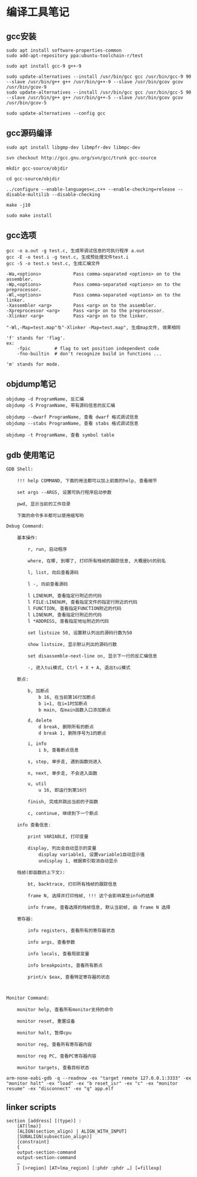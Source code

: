 # 编译工具笔记

## gcc安装

    sudo apt install software-properties-common
    sudo add-apt-repository ppa:ubuntu-toolchain-r/test

    sudo apt install gcc-9 g++-9

    sudo update-alternatives --install /usr/bin/gcc gcc /usr/bin/gcc-9 90 --slave /usr/bin/g++ g++ /usr/bin/g++-9 --slave /usr/bin/gcov gcov /usr/bin/gcov-9
    sudo update-alternatives --install /usr/bin/gcc gcc /usr/bin/gcc-5 90 --slave /usr/bin/g++ g++ /usr/bin/g++-5 --slave /usr/bin/gcov gcov /usr/bin/gcov-5

    sudo update-alternatives --config gcc

## gcc源码编译

    sudo apt install libgmp-dev libmpfr-dev libmpc-dev

    svn checkout http://gcc.gnu.org/svn/gcc/trunk gcc-source

    mkdir gcc-source/objdir

    cd gcc-source/objdir

    ../configure --enable-languages=c,c++ --enable-checking=release --disable-multilib --disable-checking

    make -j10

    sudo make install

## gcc选项

    gcc -o a.out -g test.c, 生成带调试信息的可执行程序 a.out
    gcc -E -o test.i -g test.c, 生成预处理文件test.i
    gcc -S -o test.s test.c, 生成汇编文件

    -Wa,<options>            Pass comma-separated <options> on to the assembler.
    -Wp,<options>            Pass comma-separated <options> on to the preprocessor.
    -Wl,<options>            Pass comma-separated <options> on to the linker.
    -Xassembler <arg>        Pass <arg> on to the assembler.
    -Xpreprocessor <arg>     Pass <arg> on to the preprocessor.
    -Xlinker <arg>           Pass <arg> on to the linker.

    "-Wl,-Map=test.map"与"-Xlinker -Map=test.map", 生成map文件, 效果相同

    'f' stands for 'flag'.
    ex:
        -fpic         # flag to set position independent code
        -fno-builtin  # don't recognize build in functions ...

    'm' stands for mode.

## objdump笔记

    objdump -d ProgramName, 反汇编
    objdump -S ProgramName, 带有源码信息的反汇编

    objdump --dwarf ProgramName, 查看 dwarf 格式调试信息
    objdump --stabs ProgramName, 查看 stabs 格式调试信息

    objdump -t ProgramName, 查看 symbol table

## gdb 使用笔记

    GDB Shell:

        !!! help COMMAND, 下面的用法都可以加上前面的help, 查看细节

        set args --ARGS, 设置可执行程序启动参数

        pwd, 显示当前的工作目录

        下面的命令多半都可以使用缩写哟

    Debug Command:

        基本操作:

            r, run, 启动程序

            where, 在哪, 到哪了, 打印所有栈帧的跟踪信息, 大概是bt的别名

            l, list, 向后查看源码

            l -, 向前查看源码

            l LINENUM, 查看指定行附近的代码
            l FILE:LINENUM, 查看指定文件的指定行附近的代码
            l FUNCTION, 查看指定FUNCTION附近的代码
            l LINENUM, 查看指定行附近的代码
            l *ADDRESS, 查看指定地址附近的代码

            set listsize 50, 设置默认列出的源码行数为50

            show listsize, 显示默认列出的源码行数

            set disassemble-next-line on, 显示下一行的反汇编信息

            -, 进入tui模式, Ctrl + X + A, 退出tui模式

        断点:

            b, 加断点
                b 16, 在当前第16行加断点
                b i=1, 在i=1时加断点
                b main, 在main函数入口添加断点

            d, delete
                d break, 删除所有的断点
                d break 1, 删除序号为1的断点

            i, info
                i b, 查看断点信息

            s, step, 单步走, 遇到函数则进入

            n, next, 单步走, 不会进入函数

            u, util
                u 16, 即运行到第16行

            finish, 完成并跳出当前的子函数

            c, continue, 继续到下一个断点

        info 查看信息:

            print VARIABLE, 打印变量

            display, 列出会自动显示的变量
                display variable1, 设置variable1自动显示值
                undisplay 1, 根据索引取消自动显示

        栈帧(即函数的上下文):

            bt, backtrace, 打印所有栈帧的跟踪信息

            frame N, 选择并打印栈帧, !!! 这个会影响某些info的结果

            info frame, 查看选择的栈帧信息, 默认当前帧, 由 frame N 选择

        寄存器:

            info registers, 查看所有的寄存器状态

            info args, 查看参数

            info locals, 查看局部变量

            info breakpoints, 查看所有断点

            print/x $eax, 查看特定寄存器的状态



    Monitor Command:

        monitor help, 查看所有monitor支持的命令

        monitor reset, 重置设备

        monitor halt, 暂停cpu

        monitor reg, 查看所有寄存器内容

        monitor reg PC, 查看PC寄存器内容

        monitor targets, 查看目标状态

    arm-none-eabi-gdb -q --readnow -ex "target remote 127.0.0.1:3333" -ex "monitor halt" -ex "load" -ex "b reset_isr" -ex "c" -ex "monitor resume" -ex "disconnect" -ex "q" app.elf



## linker scripts

    section [address] [(type)] :
        [AT(lma)]
        [ALIGN(section_align) | ALIGN_WITH_INPUT]
        [SUBALIGN(subsection_align)]
        [constraint]
        {
        output-section-command
        output-section-command
        …
        } [>region] [AT>lma_region] [:phdr :phdr …] [=fillexp]
